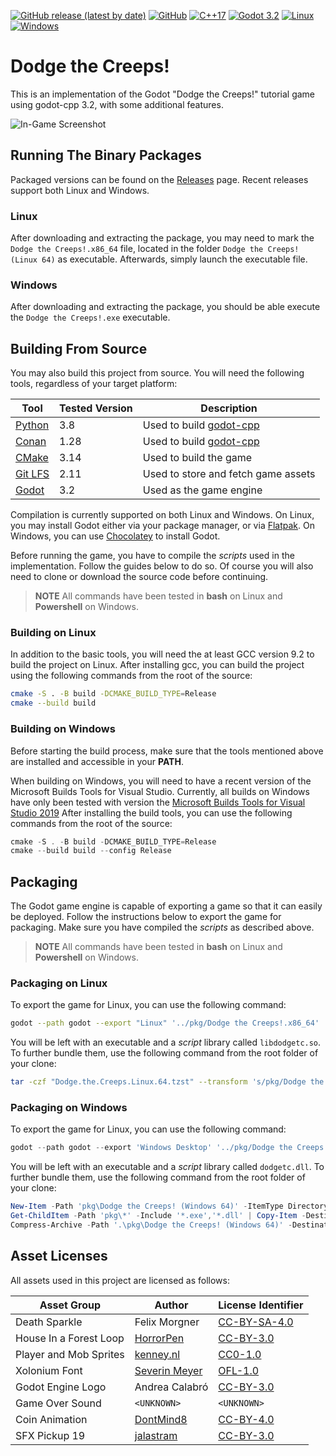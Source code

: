 [![GitHub release (latest by date)](https://img.shields.io/github/v/release/fmorgner/godot-cpp-dodge)](https://github.com/fmorgner/godot-cpp-dodge/releases/)
[![GitHub](https://img.shields.io/github/license/fmorgner/godot-cpp-dodge)](LICENSE)
[![C++17](https://img.shields.io/badge/c%2B%2B-17-orange)](https://en.cppreference.com/w/cpp/17)
[![Godot 3.2](https://img.shields.io/badge/Godot-3.2-blue)](https://godotengine.org/)
[![Linux](https://img.shields.io/badge/OS-Linux-green)](https://github.com/fmorgner/godot-cpp-dodge/releases/latest/download/Dodge.the.Creeps.Linux.64.tzst)
[![Windows](https://img.shields.io/badge/OS-Windows-green)](https://github.com/fmorgner/godot-cpp-dodge/releases/latest/download/Dodge.the.Creeps.Windows.64.zip)

# Dodge the Creeps!

This is an implementation of the Godot "Dodge the Creeps!" tutorial game using godot-cpp 3.2, with some additional features.

![In-Game Screenshot](screenshot.png)

## Running The Binary Packages

Packaged versions can be found on the [Releases](https://github.com/fmorgner/godot-cpp-dodge/releases/) page.
Recent releases support both Linux and Windows.

### Linux

After downloading and extracting the package, you may need to mark the `Dodge the Creeps!.x86_64` file, located in the folder `Dodge the Creeps! (Linux 64)` as executable.
Afterwards, simply launch the executable file.

### Windows

After downloading and extracting the package, you should be able execute the `Dodge the Creeps!.exe` executable.

## Building From Source

You may also build this project from source.
You will need the following tools, regardless of your target platform:

| Tool                                   | Tested Version| Description                                                            |
|----------------------------------------|---------------|------------------------------------------------------------------------|
| [Python](https://python.org)           | 3\.8          | Used to build [godot-cpp](https://github.com/fmorgner/conan-godot-cpp) |
| [Conan](https://conan.io)              | 1\.28         | Used to build [godot-cpp](https://github.com/fmorgner/conan-godot-cpp) |
| [CMake](https://cmake.org)             | 3\.14         | Used to build the game                                                 |
| [Git LFS](https://git-lfs.github.com/) | 2\.11         | Used to store and fetch game assets                                    |
| [Godot](https://godotengine.org/)      | 3\.2          | Used as the game engine                                                |

Compilation is currently supported on both Linux and Windows.
On Linux, you may install Godot either via your package manager, or via [Flatpak](https://flathub.org/apps/details/org.godotengine.Godot).
On Windows, you can use [Chocolatey](https://chocolatey.org/packages/godot) to install Godot.

Before running the game, you have to compile the *scripts* used in the implementation.
Follow the guides below to do so.
Of course you will also need to clone or download the source code before continuing.

> **NOTE**
> All commands have been tested in **bash** on Linux and **Powershell** on Windows.

### Building on Linux

In addition to the basic tools, you will need the at least GCC version 9.2 to build the project on Linux.
After installing gcc, you can build the project using the following commands from the root of the source:

```bash
cmake -S . -B build -DCMAKE_BUILD_TYPE=Release
cmake --build build
```

### Building on Windows

Before starting the build process, make sure that the tools mentioned above are installed and accessible in your **PATH**.

When building on Windows, you will need to have a recent version of the Microsoft Builds Tools for Visual Studio.
Currently, all builds on Windows have only been tested with version the [Microsoft Builds Tools for Visual Studio 2019](https://visualstudio.microsoft.com/downloads/#build-tools-for-visual-studio-2019)
After installing the build tools, you can use the following commands from the root of the source:

```powershell
cmake -S . -B build -DCMAKE_BUILD_TYPE=Release
cmake --build build --config Release
```

## Packaging

The Godot game engine is capable of exporting a game so that it can easily be deployed.
Follow the instructions below to export the game for packaging.
Make sure you have compiled the *scripts* as described above.

> **NOTE**
> All commands have been tested in **bash** on Linux and **Powershell** on Windows.

### Packaging on Linux

To export the game for Linux, you can use the following command:

```bash
godot --path godot --export "Linux" '../pkg/Dodge the Creeps!.x86_64'
```

You will be left with an executable and a *script* library called `libdodgetc.so`.
To further bundle them, use the following command from the root folder of your clone:

```bash
tar -czf "Dodge.the.Creeps.Linux.64.tzst" --transform 's/pkg/Dodge the Creeps! (Linux 64)/' pkg/*
```

### Packaging on Windows

To export the game for Linux, you can use the following command:

```powershell
godot --path godot --export 'Windows Desktop' '../pkg/Dodge the Creeps!.exe'
```

You will be left with an executable and a *script* library called `dodgetc.dll`.
To further bundle them, use the following command from the root folder of your clone:

```powershell
New-Item -Path 'pkg\Dodge the Creeps! (Windows 64)' -ItemType Directory
Get-ChildItem -Path 'pkg\*' -Include '*.exe','*.dll' | Copy-Item -Destination 'pkg\Dodge the Creeps! (Windows 64)'
Compress-Archive -Path '.\pkg\Dodge the Creeps! (Windows 64)' -DestinationPath 'Dodge.the.Creeps.Windows.64.zip'
```

## Asset Licenses

All assets used in this project are licensed as follows:

| Asset Group            | Author                                                              | License Identifier                                          |
|------------------------|---------------------------------------------------------------------|-------------------------------------------------------------|
| Death Sparkle          | Felix Morgner                                                       | [CC-BY-SA-4.0](https://spdx.org/licenses/CC-BY-SA-4.0.html) |
| House In a Forest Loop | [HorrorPen](https://opengameart.org/content/loop-house-in-a-forest) | [CC-BY-3.0](https://spdx.org/licenses/CC-BY-3.0.html)       |
| Player and Mob Sprites | [kenney.nl](https://www.kenney.nl/assets/abstract-platformer)       | [CC0-1.0](https://spdx.org/licenses/CC0-1.0.html)           |
| Xolonium Font          | [Severin Meyer](gitlab.com/sev/xolonium)                            | [OFL-1.0](https://spdx.org/licenses/OFL-1.0.html)           |
| Godot Engine Logo      | Andrea Calabró                                                      | [CC-BY-3.0](https://spdx.org/licenses/CC-BY-3.0.html)       |
| Game Over Sound        | `<UNKNOWN>`                                                         | `<UNKNOWN>`                                                 |
| Coin Animation         | [DontMind8](https://opengameart.org/content/coin-animation)         | [CC-BY-4.0](https://spdx.org/licenses/CC-BY-4.0.html)       |
| SFX Pickup 19          | [jalastram](https://opengameart.org/content/8-bit-pickup-1)         | [CC-BY-3.0](https://spdx.org/licenses/CC-BY-3.0.html)       |